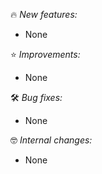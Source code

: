 :fire: *New features:*
- None

:star: *Improvements:*
- None

:hammer_and_wrench: *Bug fixes:*
- None

:nerd_face: *Internal changes:*
- None

